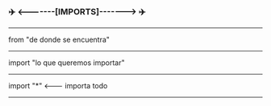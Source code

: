 ### ✈️ <-------[IMPORTS]-------> ✈️

------------------------------------

from "de donde se encuentra"

------------------------------------

import "lo que queremos importar"

------------------------------------

import "*"    <--- importa todo

------------------------------------